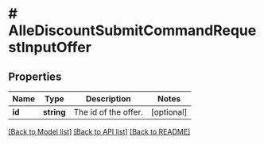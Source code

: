 # # AlleDiscountSubmitCommandRequestInputOffer

## Properties

Name | Type | Description | Notes
------------ | ------------- | ------------- | -------------
**id** | **string** | The id of the offer. | [optional]

[[Back to Model list]](../../README.md#models) [[Back to API list]](../../README.md#endpoints) [[Back to README]](../../README.md)
